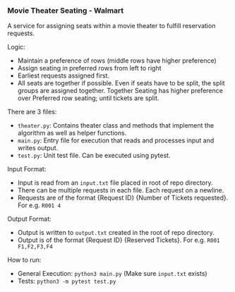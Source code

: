 ### Movie Theater Seating - Walmart

A service for assigning seats within a movie theater to
fulfill reservation requests.

Logic:
- Maintain a preference of rows (middle rows have higher preference)
- Assign seating in preferred rows from left to right
- Earliest requests assigned first.
- All seats are together if possible. Even if seats have to be split, the split groups are assigned together. Together Seating has higher preference over Preferred row seating; until tickets are split.
 
There are 3 files:
- `theater.py`: Contains theater class and methods that implement the algorithm as well as helper functions.
- `main.py`: Entry file for execution that reads and processes input and writes output.
- `test.py`: Unit test file. Can be executed using pytest.

Input Format:
- Input is read from an `input.txt` file placed in root of repo directory.
- There can be multiple requests in each file. Each request on a newline.
- Requests are of the format {Request ID} {Number of Tickets requested}. For e.g. `R001 4`

Output Format:
- Output is written to `output.txt` created in the root of repo directory.
- Output is of the format {Request ID} {Reserved Tickets}. For e.g. `R001 F1,F2,F3,F4`

How to run: 
- General Execution: `python3 main.py` (Make sure `input.txt` exists)
- Tests: `python3 -m pytest test.py`